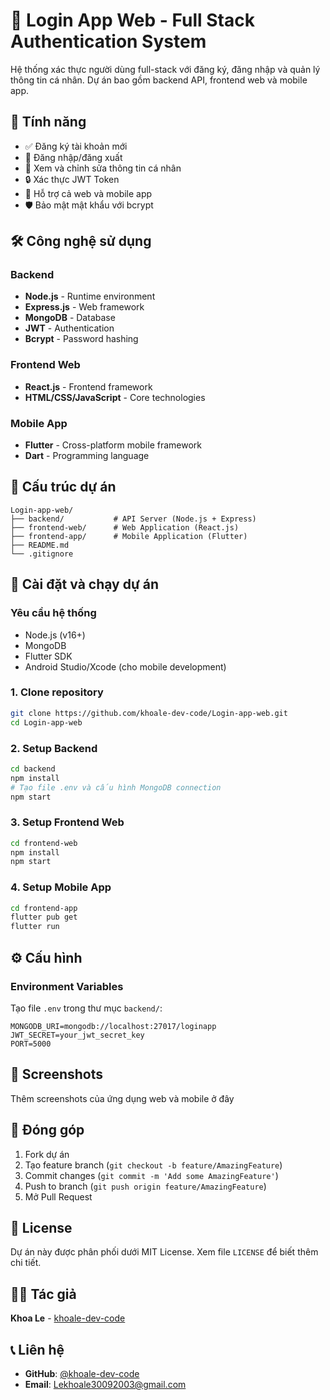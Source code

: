 # 🔐 Login App Web - Full Stack Authentication System

Hệ thống xác thực người dùng full-stack với đăng ký, đăng nhập và quản lý thông tin cá nhân. Dự án bao gồm backend API, frontend web và mobile app.

## 🚀 Tính năng

- ✅ Đăng ký tài khoản mới
- 🔑 Đăng nhập/đăng xuất
- 👤 Xem và chỉnh sửa thông tin cá nhân  
- 🔒 Xác thực JWT Token
- 📱 Hỗ trợ cả web và mobile app
- 🛡️ Bảo mật mật khẩu với bcrypt

## 🛠️ Công nghệ sử dụng

### Backend
- **Node.js** - Runtime environment
- **Express.js** - Web framework
- **MongoDB** - Database
- **JWT** - Authentication
- **Bcrypt** - Password hashing

### Frontend Web
- **React.js** - Frontend framework
- **HTML/CSS/JavaScript** - Core technologies

### Mobile App  
- **Flutter** - Cross-platform mobile framework
- **Dart** - Programming language

## 📁 Cấu trúc dự án

```
Login-app-web/
├── backend/           # API Server (Node.js + Express)
├── frontend-web/      # Web Application (React.js)
├── frontend-app/      # Mobile Application (Flutter)
├── README.md
└── .gitignore
```

## 🔧 Cài đặt và chạy dự án

### Yêu cầu hệ thống
- Node.js (v16+)
- MongoDB
- Flutter SDK
- Android Studio/Xcode (cho mobile development)

### 1. Clone repository
```bash
git clone https://github.com/khoale-dev-code/Login-app-web.git
cd Login-app-web
```

### 2. Setup Backend
```bash
cd backend
npm install
# Tạo file .env và cấu hình MongoDB connection
npm start
```

### 3. Setup Frontend Web
```bash
cd frontend-web
npm install
npm start
```

### 4. Setup Mobile App
```bash
cd frontend-app
flutter pub get
flutter run
```

## ⚙️ Cấu hình

### Environment Variables
Tạo file `.env` trong thư mục `backend/`:

```env
MONGODB_URI=mongodb://localhost:27017/loginapp
JWT_SECRET=your_jwt_secret_key
PORT=5000
```

## 📱 Screenshots

Thêm screenshots của ứng dụng web và mobile ở đây

## 🤝 Đóng góp

1. Fork dự án
2. Tạo feature branch (`git checkout -b feature/AmazingFeature`)
3. Commit changes (`git commit -m 'Add some AmazingFeature'`)
4. Push to branch (`git push origin feature/AmazingFeature`)
5. Mở Pull Request

## 📄 License

Dự án này được phân phối dưới MIT License. Xem file `LICENSE` để biết thêm chi tiết.

## 👨‍💻 Tác giả

**Khoa Le** - [khoale-dev-code](https://github.com/khoale-dev-code)

## 📞 Liên hệ

- **GitHub**: [@khoale-dev-code](https://github.com/khoale-dev-code)
- **Email**: Lekhoale30092003@gmail.com
